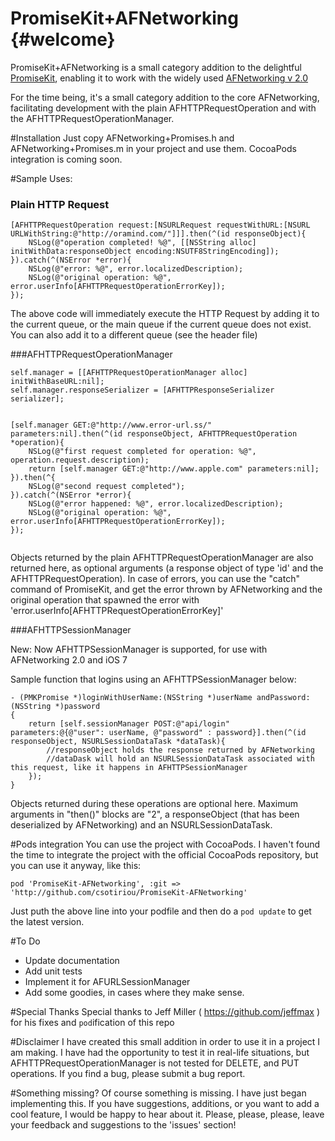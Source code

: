   PromiseKit+AFNetworking	{#welcome}
=====================

PromiseKit+AFNetworking is a small category addition to the delightful [PromiseKit][1], enabling it to work with the widely used [AFNetworking v 2.0][2]

For the time being, it's a small category addition to the core AFNetworking, facilitating development with the plain AFHTTPRequestOperation and with the AFHTTPRequestOperationManager.

#Installation
Just copy AFNetworking+Promises.h and AFNetworking+Promises.m in your project and use them. CocoaPods integration is coming soon.

#Sample Uses:

### Plain HTTP Request
```
[AFHTTPRequestOperation request:[NSURLRequest requestWithURL:[NSURL URLWithString:@"http://oramind.com/"]]].then(^(id responseObject){
	NSLog(@"operation completed! %@", [[NSString alloc] initWithData:responseObject encoding:NSUTF8StringEncoding]);
}).catch(^(NSError *error){
	NSLog(@"error: %@", error.localizedDescription);
	NSLog(@"original operation: %@", error.userInfo[AFHTTPRequestOperationErrorKey]);
});
```

The above code will immediately execute the HTTP Request by adding it to the current queue, or the main queue if the current queue does not exist. You can also add it to a different queue (see the header file)

###AFHTTPRequestOperationManager
```
self.manager = [[AFHTTPRequestOperationManager alloc] initWithBaseURL:nil];
self.manager.responseSerializer = [AFHTTPResponseSerializer serializer];


[self.manager GET:@"http://www.error-url.ss/" parameters:nil].then(^(id responseObject, AFHTTPRequestOperation *operation){
	NSLog(@"first request completed for operation: %@", operation.request.description);
	return [self.manager GET:@"http://www.apple.com" parameters:nil];
}).then(^{
	NSLog(@"second request completed");
}).catch(^(NSError *error){
	NSLog(@"error happened: %@", error.localizedDescription);
	NSLog(@"original operation: %@", error.userInfo[AFHTTPRequestOperationErrorKey]);
});
	
```

Objects returned by the plain AFHTTPRequestOperationManager are also returned here, as optional arguments (a response object of type 'id' and the AFHTTPRequestOperation). In case of errors, you can use the "catch" command of PromiseKit, and get the error thrown by AFNetworking and the original operation that spawned the error with 'error.userInfo[AFHTTPRequestOperationErrorKey]'

###AFHTTPSessionManager

New: Now AFHTTPSessionManager is supported, for use with AFNetworking 2.0 and iOS 7

Sample function that logins using an AFHTTPSessionManager below:
```
- (PMKPromise *)loginWithUserName:(NSString *)userName andPassword:(NSString *)password
{
	return [self.sessionManager POST:@"api/login" parameters:@{@"user": userName, @"password" : password}].then(^(id responseObject, NSURLSessionDataTask *dataTask){
	    //responseObject holds the response returned by AFNetworking
        //dataDask will hold an NSURLSessionDataTask associated with this request, like it happens in AFHTTPSessionManager
	});
}

```

Objects returned during these operations are optional here. Maximum arguments in "then()" blocks are "2", a responseObject (that has been deserialized by AFNetworking) and an NSURLSessionDataTask.

#Pods integration
You can use the project with CocoaPods. I haven't found the time to integrate the project with the official CocoaPods repository, but you can use it anyway, like this:

```
pod 'PromiseKit-AFNetworking', :git => 'http://github.com/csotiriou/PromiseKit-AFNetworking'
```

Just puth the above line into your podfile and then do a ```pod update``` to get the latest version.


#To Do
- Update documentation
- Add unit tests
- Implement it for AFURLSessionManager
- Add some goodies, in cases where they make sense.

#Special Thanks
Special thanks to Jeff Miller ( https://github.com/jeffmax ) for his fixes and ```pod```ification of this repo

#Disclaimer
I have created this small addition in order to use it in a project I am making. I have had the opportunity to test it in real-life situations, but AFHTTPRequestOperationManager is not tested for DELETE, and PUT operations. If you find a bug, please submit a bug report.

#Something missing?
Of course something is missing. I have just began implementing this. If you have suggestions, additions, or you want to add a cool feature, I would be happy to hear about it. Please, please, please, leave your feedback and suggestions to the 'issues' section!


  [1]: http://promisekit.org
  [2]: https://github.com/AFNetworking/AFNetworking